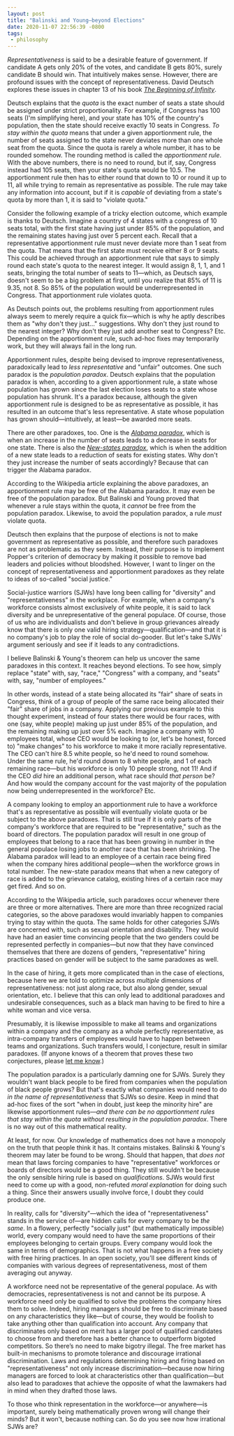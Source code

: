```yaml
---
layout: post
title: "Balinski and Young—beyond Elections"
date: 2020-11-07 22:56:39 -0800
tags:
 - philosophy
---
```


*Representativeness* is said to be a desirable feature of government. If candidate A gets only 20% of the votes, and candidate B gets 80%, surely candidate B should win. That intuitively makes sense. However, there are profound issues with the concept of representativeness. David Deutsch explores these issues in chapter 13 of his book [*The Beginning of Infinity*](https://www.amazon.com/Beginning-Infinity-Explanations-Transform-World/dp/0143121359/).

Deutsch explains that the *quota* is the exact number of seats a state should be assigned under strict proportionality. For example, if Congress has 100 seats (I'm simplifying here), and your state has 10% of the country's population, then the state should receive exactly 10 seats in Congress. *To stay within the quota* means that under a given apportionment rule, the number of seats assigned to the state never deviates more than one whole seat from the quota. Since the quota is rarely a whole number, it has to be rounded somehow. The rounding method is called the *apportionment rule*. With the above numbers, there is no need to round, but if, say, Congress instead had 105 seats, then your state's quota would be 10.5. The apportionment rule then has to either round that down to 10 or round it up to 11, all while trying to remain as representative as possible. The rule may take any information into account, but if it is *capable* of deviating from a state's quota by more than 1, it is said to "violate quota."

Consider the following example of a tricky election outcome, which example is thanks to Deutsch. Imagine a country of 4 states with a congress of 10 seats total, with the first state having just under 85% of the population, and the remaining states having just over 5 percent each. Recall that a representative apportionment rule must never deviate more than 1 seat from the quota. That means that the first state must receive either 8 or 9 seats. This could be achieved through an apportionment rule that says to simply round each state's quota to the nearest integer. It would assign 8, 1, 1, and 1 seats, bringing the total number of seats to 11—which, as Deutsch says, doesn't seem to be a big problem at first, until you realize that 85% of 11 is 9.35, not 8. So 85% of the population would be underrepresented in Congress. That apportionment rule violates quota.

As Deutsch points out, the problems resulting from apportionment rules always seem to merely require a quick fix—which is why he aptly describes them as "why don't they just..." suggestions. Why don't they just round to the nearest integer? Why don't they just add another seat to Congress? Etc. Depending on the apportionment rule, such ad-hoc fixes may temporarily work, but they will always fail in the long run.

Apportionment rules, despite being devised to improve representativeness, paradoxically lead to *less representative* and "unfair" outcomes. One such paradox is the *population paradox*. Deutsch explains that the population paradox is when, according to a given apportionment rule, a state whose population has grown since the last election loses seats to a state whose population has shrunk. It's a paradox because, although the given apportionment rule is designed to be as representative as possible, it has resulted in an outcome that's less representative. A state whose population has grown should—intuitively, at least—be awarded more seats.

There are other paradoxes, too. One is the [*Alabama paradox*](https://en.wikipedia.org/wiki/Apportionment_paradox#Alabama_paradox), which is when an increase in the number of seats leads to a decrease in seats for one state. There is also the [*New-states paradox*](https://en.wikipedia.org/wiki/Apportionment_paradox#New_states_paradox), which is when the addition of a new state leads to a reduction of seats for existing states. Why don't they just increase the number of seats accordingly? Because that can trigger the Alabama paradox.

According to the Wikipedia article explaining the above paradoxes, an apportionment rule may be free of the Alabama paradox. It may even be free of the population paradox. But Balinski and Young proved that whenever a rule stays within the quota, it *cannot* be free from the population paradox. Likewise, to avoid the population paradox, a rule *must* violate quota.

Deutsch then explains that the purpose of elections is not to make government as representative as possible, and therefore such paradoxes are not as problematic as they seem. Instead, their purpose is to implement Popper's criterion of democracy by making it possible to remove bad leaders and policies without bloodshed. However, I want to linger on the concept of representativeness and apportionment paradoxes as they relate to ideas of so-called "social justice."

Social-justice warriors (SJWs) have long been calling for "diversity" and "representativeness" in the workplace. For example, when a company's workforce consists almost exclusively of white people, it is said to lack diversity and be unrepresentative of the general populace. Of course, those of us who are individualists and don't believe in group grievances already know that there is only one valid hiring strategy—qualification—and that it is no company's job to play the role of social do-gooder. But let's take SJWs' argument seriously and see if it leads to any contradictions.

I believe Balinski & Young's theorem can help us uncover the same paradoxes in this context. It reaches beyond elections. To see how, simply replace "state" with, say, "race," "Congress" with a company, and "seats" with, say, "number of employees."

In other words, instead of a state being allocated its "fair" share of seats in Congress, think of a group of people of the same race being allocated their "fair" share of jobs in a company. Applying our previous example to this thought experiment, instead of four states there would be four races, with one (say, white people) making up just under 85% of the population, and the remaining making up just over 5% each. Imagine a company with 10 employees total, whose CEO would be looking to (or, let's be honest, forced to) "make changes" to his workforce to make it more racially representative. The CEO can't hire 8.5 white people, so he'd need to round somehow. Under the same rule, he'd round down to 8 white people, and 1 of each remaining race—but his workforce is only 10 people strong, not 11! And if the CEO *did* hire an additional person, what race should *that person* be? And how would the company account for the vast majority of the population now being underrepresented in the workforce? Etc.

A company looking to employ an apportionment rule to have a workforce that's as representative as possible will eventually violate quota or be subject to the above paradoxes. That is still true if it is only parts of the company's workforce that are required to be "representative," such as the board of directors. The population paradox will result in one group of employees that belong to a race that has been growing in number in the general populace losing jobs to another race that has been shrinking. The Alabama paradox will lead to an employee of a certain race being fired when the company hires additional people—when the workforce grows in total number. The new-state paradox means that when a new category of race is added to the grievance catalog, existing hires of a certain race may get fired. And so on.

According to the Wikipedia article, such paradoxes occur whenever there are three or more alternatives. There are more than three recognized racial categories, so the above paradoxes would invariably happen to companies trying to stay within the quota. The same holds for other categories SJWs are concerned with, such as sexual orientation and disability. They would have had an easier time convincing people that the two genders could be represented perfectly in companies—but now that they have convinced themselves that there are dozens of genders, "representative" hiring practices based on gender will be subject to the same paradoxes as well.

In the case of hiring, it gets more complicated than in the case of elections, because here we are told to optimize across *multiple* dimensions of representativeness: not just along race, but also along gender, sexual orientation, etc. I believe that this can only lead to additional paradoxes and undesirable consequences, such as a black man having to be fired to hire a white woman and vice versa.

Presumably, it is likewise impossible to make all teams and organizations within a company and the company as a whole perfectly representative, as intra-company transfers of employees would have to happen between teams and organizations. Such transfers would, I conjecture, result in similar paradoxes. (If anyone knows of a theorem that proves these two conjectures, please [let me know](mailto:dennis.hackethal@googlemail.com).)

The population paradox is a particularly damning one for SJWs. Surely they wouldn't want black people to be fired from companies when the population of black people grows? But that's exactly what companies would need to do *in the name of representativeness* that SJWs so desire. Keep in mind that ad-hoc fixes of the sort "when in doubt, just keep the minority hire" are likewise apportionment rules—*and there can be no apportionment rules that stay within the quota without resulting in the population paradox*. There is no way out of this mathematical reality.

At least, for now. Our knowledge of mathematics does not have a monopoly on the truth that people think it has. It contains mistakes. Balinski & Young's theorem may later be found to be wrong. Should that happen, that *does not* mean that laws forcing companies to have "representative" workforces or boards of directors would be a good thing. They still wouldn't be because the only sensible hiring rule is based on *qualifications*. SJWs would first need to come up with a good, non-refuted *moral explanation* for doing such a thing. Since their answers usually involve force, I doubt they could produce one.

In reality, calls for "diversity"—which the idea of "representativeness" stands in the service of—are hidden calls for every company to be *the same*. In a flowery, perfectly "socially just" (but mathematically impossible) world, every company would need to have the same proportions of their employees belonging to certain groups. Every company would look the same in terms of demographics. That is not what happens in a free society with free hiring practices. In an open society, you'll see different kinds of companies with various degrees of representativeness, most of them averaging out anyway.

A workforce need not be representative of the general populace. As with democracies, representativeness is not and cannot be its purpose. A workforce need only be qualified to solve the problems the company hires them to solve. Indeed, hiring managers should be free to discriminate based on any characteristics they like—but of course, they would be foolish to take anything other than qualification into account. Any company that discriminates only based on merit has a larger pool of qualified candidates to choose from and therefore has a better chance to outperform bigoted competitors. So there’s no need to make bigotry illegal. The free market has built-in mechanisms to promote tolerance and discourage irrational discrimination. Laws and regulations determining hiring and firing based on "representativeness" not only increase discrimination—because now hiring managers are forced to look at characteristics other than qualification—but also lead to paradoxes that achieve the opposite of what the lawmakers had in mind when they drafted those laws.

To those who think representation in the workforce—or anywhere—is important, surely being mathematically proven wrong will change their minds? But it won't, because nothing can. So do you see now how irrational SJWs are?
